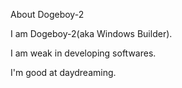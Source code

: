 About Dogeboy-2

I am Dogeboy-2(aka Windows Builder).

I am weak in developing softwares.

I'm good at daydreaming.
